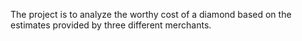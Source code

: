 The project is to analyze the worthy cost of a diamond based on the estimates provided by three different merchants.

